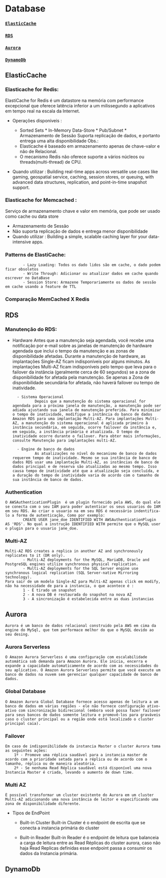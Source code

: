 # Database
### [`ElasticCache`](#elasticcache)
### [`RDS`](#RDS)
### [`Aurora`](#aurora)
### [`DynamoDb`](#dynamodb)



## ElasticCache
   ### Elasticache for Redis: 
  ElastiCache for Redis é um datastore na memória com performance excepcional que oferece latência inferior a um milissegundo a aplicativos em tempo real na escala da Internet.
   * Operações disponíveis :
        * Sorted Sets
	* In-Memory Data-Store
	* Pub/Subnet
	* Armazenamento de Sessão 
 Suporta replicação de dados, e portanto entrega uma alta disponibilidade
 Obs.: 
     * Elasticache é baseado em armazenamento apenas de chave-valor e não de Relacional.
     * O mecanismo Redis não oferece suporte a vários núcleos ou threads(multi-thread) de CPU.	
					
  * Quando utilizar : 
Building real-time apps across versatile use cases like gaming, geospatial service, caching, session stores, or queuing, with advanced data structures, replication, and point-in-time snapshot support.
	
### Elasticache for Memcached : 
Serviço de armazenamento chave e valor em memória, que pode ser usado como cache ou data store
* Armazenamento de Sessão
* Não suporta replicação de dados e entrega menor disponibilidade
* Quando utilizar :
	Building a simple, scalable caching layer for your data-intensive apps.
### Patterns de ElastiCache:
			- Lazy Loading: Todos os dado lidos são em cache, o dado podem ficar obsoletos
			- Write Through: Adicionar ou atualizar dados em cache quando escrever no DataBase
			- Session Store: Armazene Temporariamente os dados de sessão em cache usando a feature de TTL
### Comparação MemCached X Redis
           

## RDS

### Manutenção do RDS:
		
- Hardware
				Antes que a manutenção seja agendada, você recebe uma notificação por e-mail sobre as janelas de manutenção de hardware agendada que inclui o tempo da manutenção e as zonas de disponibilidade afetadas. Durante a manutenção de hardware, as implantações Single-AZ ficam indisponíveis por alguns minutos. As implantações Multi-AZ ficam indisponíveis pelo tempo que leva para o failover da instância (geralmente cerca de 60 segundos) se a zona de disponibilidade for afetada pela manutenção. Se apenas a Zona de disponibilidade secundária for afetada, não haverá failover ou tempo de inatividade.
			
		- Sistema Operacional 
				Depois que a manutenção do sistema operacional for agendada para a próxima janela de manutenção, a manutenção pode ser adiada ajustando sua janela de manutenção preferida. Para minimizar o tempo de inatividade, modifique a instância do banco de dados Amazon RDS para uma implantação Multi-AZ. Para implantações Multi-AZ, a manutenção do sistema operacional é aplicada primeiro à instância secundária, em seguida, ocorre failover da instância e, em seguida, a instância primária é atualizada. O tempo de inatividade ocorre durante o failover. Para obter mais informações, consulte Manutenção para implantações multi-AZ.

		- Engine de banco de dados
				As atualizações no nível do mecanismo de banco de dados requerem tempo de inatividade. Mesmo se sua instância de banco de dados RDS usar uma implantação Multi-AZ, as instâncias de banco de dados principal e de reserva são atualizadas ao mesmo tempo. Isso causa tempo de inatividade até que a atualização seja concluída, e a duração do tempo de inatividade varia de acordo com o tamanho de sua instância de banco de dados.
### Authentication
	O AWSAuthenticationPlugin  é um plugin fornecido pela AWS, do qual ele se conecta com o seu IAM para poder autenticar os seus usuarios do IAM em seu RDS. Ao criar o usuario na em seu RDS é necessário indentifica-lo a forma de autenticação, Como por exemplo:
			CREATE USER jane_doe IDENTIFIED WITH AWSAuthenticationPlugin AS 'RDS'. No qual a instrução IDENTIFIED WITH permite que o MySQL user o plugin para o usuario jane_doe.
### Multi-AZ
	Multi-AZ RDS creates a replica in another AZ and synchronously replicates to it (DR only). 
			- Multi-AZ deployments for the MySQL, MariaDB, Oracle and PostgreSQL engines utilize synchronous physical replication. 
			- Multi-AZ deployments for the SQL Server engine use synchronous logical replication (SQL Server-native Mirroring technology).
    Para sair de um modelo Single-AZ para Multi-AZ apenas click em modify, não ha necessidade de para a instancia, o que acontece é :
			1 - É tirado um snapshot
			2 - A nova DB é restaurada do snapshot na nova AZ
			3 - A sincronização é estabelecida entre as duas instancias
## Aurora
	Aurora é um banco de dados relacional construido pela AWS em cima da engine do MySql, que tem performace melhor do que o MySQL devido ao seu desing.
### Aurora Serverless
    O Amazon Aurora Serverless é uma configuração com escalabilidade automática sob demanda para Amazon Aurora. Ele inicia, encerra e expande a capacidade automaticamente de acordo com as necessidades do seu aplicativo. O Amazon Aurora Serverless permite que você execute um banco de dados na nuvem sem gerenciar qualquer capacidade de banco de dados.
### Global Database
	O Amazon Aurora Global Database fornece acesso apenas de leitura a um banco de dados em várias regiões - ele não fornece configuração ativo-ativo com sincronização bidirecional (embora você possa fazer failover para seus bancos de dados somente leitura e promovê-los para graváveis caso o cluster principal ou a região onde está localizado o cluster principal caia).
### Failover
	Em caso de indisponibilidade da instancia Master o cluster Aurora toma as seguintes ações: 
		1º - Promove uma réplica saudável para a instancia master de acordo com a prioridade setada para a réplica ou de acordo com o tamanho, réplica ou de maneira aleatória.	
		2º - Se nenhuma Read Réplica saudável está disponível uma nova Instancia Master é criada, levando o aumento de down time.
### Multi AZ
	É possível transformar um cluster existente do Aurora em um cluster Multi-AZ adicionando uma nova instância de leitor e especificando uma zona de disponibilidade diferente.
  - Tipos de EndPoint
    - Built-in Cluster
		Built-in Cluster é o endpoint de escrita que se conecta a instancia primária do cluster
			
    - Built-in Reader
		Built-in Reader é o endpoint de leitura que balanceia a carga de leitura entre as Read Réplicas do cluster aurora, caso não haja Read Replicas definidas esse endpoint passa a consumir os dados da Instancia primária. 
## DynamoDb